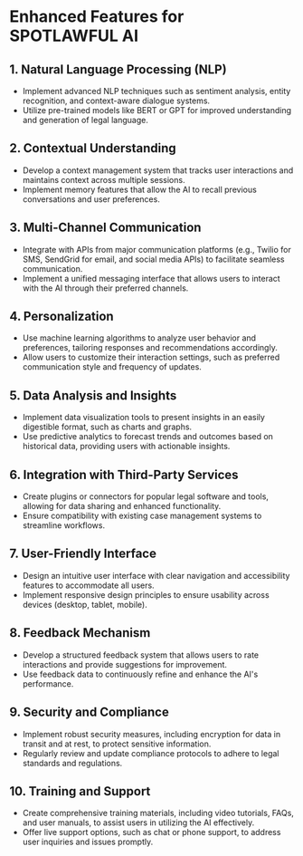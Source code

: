 # Enhanced Features for SPOTLAWFUL AI

## 1. Natural Language Processing (NLP)

- Implement advanced NLP techniques such as sentiment analysis, entity recognition, and context-aware dialogue systems.
- Utilize pre-trained models like BERT or GPT for improved understanding and generation of legal language.

## 2. Contextual Understanding

- Develop a context management system that tracks user interactions and maintains context across multiple sessions.
- Implement memory features that allow the AI to recall previous conversations and user preferences.

## 3. Multi-Channel Communication

- Integrate with APIs from major communication platforms (e.g., Twilio for SMS, SendGrid for email, and social media APIs) to facilitate seamless communication.
- Implement a unified messaging interface that allows users to interact with the AI through their preferred channels.

## 4. Personalization

- Use machine learning algorithms to analyze user behavior and preferences, tailoring responses and recommendations accordingly.
- Allow users to customize their interaction settings, such as preferred communication style and frequency of updates.

## 5. Data Analysis and Insights

- Implement data visualization tools to present insights in an easily digestible format, such as charts and graphs.
- Use predictive analytics to forecast trends and outcomes based on historical data, providing users with actionable insights.

## 6. Integration with Third-Party Services

- Create plugins or connectors for popular legal software and tools, allowing for data sharing and enhanced functionality.
- Ensure compatibility with existing case management systems to streamline workflows.

## 7. User-Friendly Interface

- Design an intuitive user interface with clear navigation and accessibility features to accommodate all users.
- Implement responsive design principles to ensure usability across devices (desktop, tablet, mobile).

## 8. Feedback Mechanism

- Develop a structured feedback system that allows users to rate interactions and provide suggestions for improvement.
- Use feedback data to continuously refine and enhance the AI's performance.

## 9. Security and Compliance

- Implement robust security measures, including encryption for data in transit and at rest, to protect sensitive information.
- Regularly review and update compliance protocols to adhere to legal standards and regulations.

## 10. Training and Support

- Create comprehensive training materials, including video tutorials, FAQs, and user manuals, to assist users in utilizing the AI effectively.
- Offer live support options, such as chat or phone support, to address user inquiries and issues promptly.
